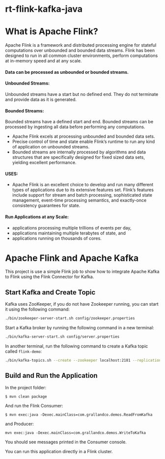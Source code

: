 # rt-flink-kafka-java

# What is Apache Flink?
Apache Flink is a framework and distributed processing engine for stateful computations over unbounded and bounded data streams. Flink has been designed to run in all common cluster environments, perform computations at in-memory speed and at any scale.

#### Data can be processed as unbounded or bounded streams.

#### Unbounded Streams:
Unbounded streams have a start but no defined end. They do not terminate and provide data as it is generated.

#### Bounded Streams:
Bounded streams have a defined start and end. Bounded streams can be processed by ingesting all data before performing any computations.

- Apache Flink excels at processing unbounded and bounded data sets. 
- Precise control of time and state enable Flink’s runtime to run any kind of application on unbounded streams. 
- Bounded streams are internally processed by algorithms and data structures that are specifically designed for fixed sized data sets, yielding excellent performance.

#### USES:
- Apache Flink is an excellent choice to develop and run many different types of applications due to its extensive features set. Flink’s features include support for stream and batch processing, sophisticated state management, event-time processing semantics, and exactly-once consistency guarantees for state.

#### Run Applications at any Scale:
- applications processing multiple trillions of events per day,
- applications maintaining multiple terabytes of state, and
- applications running on thousands of cores.

# Apache Flink and Apache Kafka

This project is use a simple Flink job to show how to integrate Apache Kafka to Flink using the Flink Connector for Kafka.


## Start Kafka and Create Topic

Kafka uses ZooKeeper, if you do not have Zookeeper running, you can start it using the following command:

```bash
./bin/zookeeper-server-start.sh config/zookeeper.properties
```

Start a Kafka broker by running the following command in a new terminal:

``` bash
./bin/kafka-server-start.sh config/server.properties
```

In another terminal, run the following command to create a Kafka topic called `flink-demo`:

``` bash
./bin/kafka-topics.sh --create --zookeeper localhost:2181 --replication-factor 1 --partitions 1 --topic flink-demo

```


## Build and Run the Application

In the project folder:

```
$ mvn clean package 
```

And run the Flink Consumer:

```
$ mvn exec:java -Dexec.mainClass=com.grallandco.demos.ReadFromKafka
```

and Producer: 

```
mvn exec:java -Dexec.mainClass=com.grallandco.demos.WriteToKafka
```

You should see messages printed in the Consumer console.

You can run this application directly in a Flink cluster.


